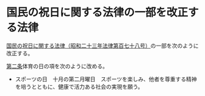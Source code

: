 # 国民の祝日に関する法律の一部を改正する法律

[国民の祝日に関する法律（昭和二十三年法律第百七十八号）](https://github.com/law-of-japan/19480720-law-178)の一部を次のように改正する。

[第二条](https://github.com/law-of-japan/19480720-law-178/blob/71caea3ac73cf5da890d0e8f36d0b54b7c044b29/article.md#%E7%AC%AC%E4%BA%8C%E6%9D%A1)体育の日の項を次のように改める。

- スポーツの日　十月の第二月曜日　スポーツを楽しみ、他者を尊重する精神を培うとともに、健康で活力ある社会の実現を願う。
